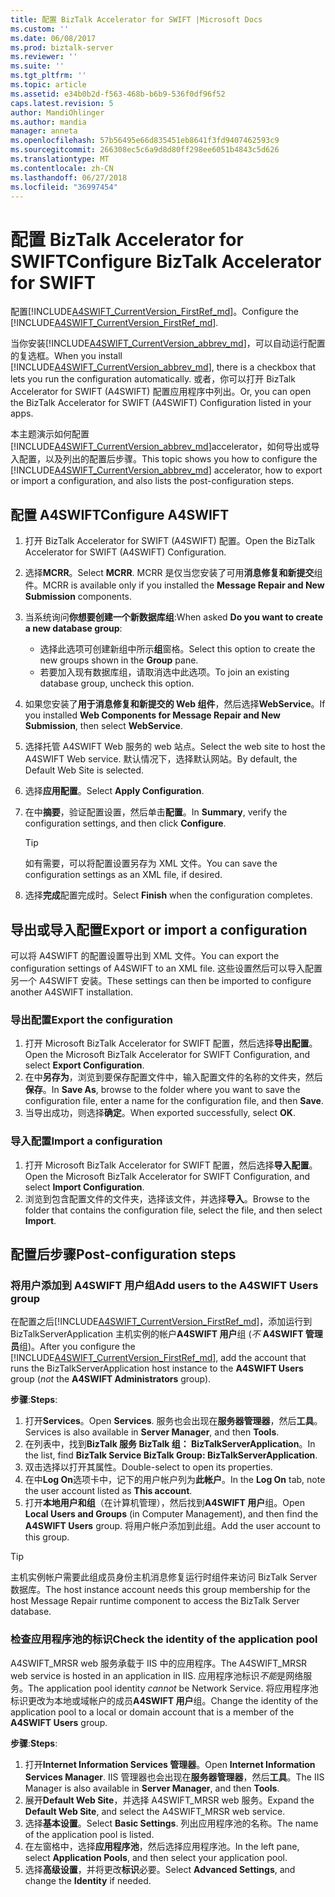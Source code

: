 ```yaml
---
title: 配置 BizTalk Accelerator for SWIFT |Microsoft Docs
ms.custom: ''
ms.date: 06/08/2017
ms.prod: biztalk-server
ms.reviewer: ''
ms.suite: ''
ms.tgt_pltfrm: ''
ms.topic: article
ms.assetid: e34b0b2d-f563-468b-b6b9-536f0df96f52
caps.latest.revision: 5
author: MandiOhlinger
ms.author: mandia
manager: anneta
ms.openlocfilehash: 57b56495e66d835451eb8641f3fd9407462593c9
ms.sourcegitcommit: 266308ec5c6a9d8d80ff298ee6051b4843c5d626
ms.translationtype: MT
ms.contentlocale: zh-CN
ms.lasthandoff: 06/27/2018
ms.locfileid: "36997454"
---
```

# <a name="configure-biztalk-accelerator-for-swift"></a><span data-ttu-id="d0f0d-102">配置 BizTalk Accelerator for SWIFT</span><span class="sxs-lookup"><span data-stu-id="d0f0d-102">Configure BizTalk Accelerator for SWIFT</span></span>

<span data-ttu-id="d0f0d-103">配置[!INCLUDE[A4SWIFT_CurrentVersion_FirstRef_md](../../includes/a4swift-currentversion-firstref-md.md)]。</span><span class="sxs-lookup"><span data-stu-id="d0f0d-103">Configure the [!INCLUDE[A4SWIFT_CurrentVersion_FirstRef_md](../../includes/a4swift-currentversion-firstref-md.md)].</span></span> 

<span data-ttu-id="d0f0d-104">当你安装[!INCLUDE[A4SWIFT_CurrentVersion_abbrev_md](../../includes/a4swift-currentversion-abbrev-md.md)]，可以自动运行配置的复选框。</span><span class="sxs-lookup"><span data-stu-id="d0f0d-104">When you install [!INCLUDE[A4SWIFT_CurrentVersion_abbrev_md](../../includes/a4swift-currentversion-abbrev-md.md)], there is a checkbox that lets you run the configuration automatically.</span></span> <span data-ttu-id="d0f0d-105">或者，你可以打开 BizTalk Accelerator for SWIFT (A4SWIFT) 配置应用程序中列出。</span><span class="sxs-lookup"><span data-stu-id="d0f0d-105">Or, you can open the BizTalk Accelerator for SWIFT (A4SWIFT) Configuration listed in your apps.</span></span>

<span data-ttu-id="d0f0d-106">本主题演示如何配置[!INCLUDE[A4SWIFT_CurrentVersion_abbrev_md](../../includes/a4swift-currentversion-abbrev-md.md)]accelerator，如何导出或导入配置，以及列出的配置后步骤。</span><span class="sxs-lookup"><span data-stu-id="d0f0d-106">This topic shows you how to configure the [!INCLUDE[A4SWIFT_CurrentVersion_abbrev_md](../../includes/a4swift-currentversion-abbrev-md.md)] accelerator, how to export or import a configuration, and also lists the post-configuration steps.</span></span>

## <a name="configure-a4swift"></a><span data-ttu-id="d0f0d-107">配置 A4SWIFT</span><span class="sxs-lookup"><span data-stu-id="d0f0d-107">Configure A4SWIFT</span></span>

1. <span data-ttu-id="d0f0d-108">打开 BizTalk Accelerator for SWIFT (A4SWIFT) 配置。</span><span class="sxs-lookup"><span data-stu-id="d0f0d-108">Open the BizTalk Accelerator for SWIFT (A4SWIFT) Configuration.</span></span>
2. <span data-ttu-id="d0f0d-109">选择**MCRR**。</span><span class="sxs-lookup"><span data-stu-id="d0f0d-109">Select **MCRR**.</span></span> <span data-ttu-id="d0f0d-110">MCRR 是仅当您安装了可用**消息修复和新提交**组件。</span><span class="sxs-lookup"><span data-stu-id="d0f0d-110">MCRR is available only if you installed the **Message Repair and New Submission** components.</span></span>
3. <span data-ttu-id="d0f0d-111">当系统询问**你想要创建一个新数据库组**:</span><span class="sxs-lookup"><span data-stu-id="d0f0d-111">When asked **Do you want to create a new database group**:</span></span>

   * <span data-ttu-id="d0f0d-112">选择此选项可创建新组中所示**组**窗格。</span><span class="sxs-lookup"><span data-stu-id="d0f0d-112">Select this option to create the new groups shown in the **Group** pane.</span></span> 
   * <span data-ttu-id="d0f0d-113">若要加入现有数据库组，请取消选中此选项。</span><span class="sxs-lookup"><span data-stu-id="d0f0d-113">To join an existing database group, uncheck this option.</span></span>

4. <span data-ttu-id="d0f0d-114">如果您安装了**用于消息修复和新提交的 Web 组件**，然后选择**WebService**。</span><span class="sxs-lookup"><span data-stu-id="d0f0d-114">If you installed **Web Components for Message Repair and New Submission**, then select **WebService**.</span></span>
5. <span data-ttu-id="d0f0d-115">选择托管 A4SWIFT Web 服务的 web 站点。</span><span class="sxs-lookup"><span data-stu-id="d0f0d-115">Select the web site to host the A4SWIFT Web service.</span></span> <span data-ttu-id="d0f0d-116">默认情况下，选择默认网站。</span><span class="sxs-lookup"><span data-stu-id="d0f0d-116">By default, the Default Web Site is selected.</span></span>
6. <span data-ttu-id="d0f0d-117">选择**应用配置**。</span><span class="sxs-lookup"><span data-stu-id="d0f0d-117">Select **Apply Configuration**.</span></span>
7. <span data-ttu-id="d0f0d-118">在中**摘要**，验证配置设置，然后单击**配置**。</span><span class="sxs-lookup"><span data-stu-id="d0f0d-118">In **Summary**, verify the configuration settings, and then click **Configure**.</span></span> 

    > [!TIP] 
    > <span data-ttu-id="d0f0d-119">如有需要，可以将配置设置另存为 XML 文件。</span><span class="sxs-lookup"><span data-stu-id="d0f0d-119">You can save the configuration settings as an XML file, if desired.</span></span>

8. <span data-ttu-id="d0f0d-120">选择**完成**配置完成时。</span><span class="sxs-lookup"><span data-stu-id="d0f0d-120">Select **Finish** when the configuration completes.</span></span>

## <a name="export-or-import-a-configuration"></a><span data-ttu-id="d0f0d-121">导出或导入配置</span><span class="sxs-lookup"><span data-stu-id="d0f0d-121">Export or import a configuration</span></span>
<span data-ttu-id="d0f0d-122">可以将 A4SWIFT 的配置设置导出到 XML 文件。</span><span class="sxs-lookup"><span data-stu-id="d0f0d-122">You can export the configuration settings of A4SWIFT to an XML file.</span></span> <span data-ttu-id="d0f0d-123">这些设置然后可以导入配置另一个 A4SWIFT 安装。</span><span class="sxs-lookup"><span data-stu-id="d0f0d-123">These settings can then be imported to configure another A4SWIFT installation.</span></span> 

### <a name="export-the-configuration"></a><span data-ttu-id="d0f0d-124">导出配置</span><span class="sxs-lookup"><span data-stu-id="d0f0d-124">Export the configuration</span></span>

1. <span data-ttu-id="d0f0d-125">打开 Microsoft BizTalk Accelerator for SWIFT 配置，然后选择**导出配置**。</span><span class="sxs-lookup"><span data-stu-id="d0f0d-125">Open the Microsoft BizTalk Accelerator for SWIFT Configuration, and select **Export Configuration**.</span></span>
2. <span data-ttu-id="d0f0d-126">在中**另存为**，浏览到要保存配置文件中，输入配置文件的名称的文件夹，然后**保存**。</span><span class="sxs-lookup"><span data-stu-id="d0f0d-126">In **Save As**, browse to the folder where you want to save the configuration file, enter a name for the configuration file, and then **Save**.</span></span>
3. <span data-ttu-id="d0f0d-127">当导出成功，则选择**确定**。</span><span class="sxs-lookup"><span data-stu-id="d0f0d-127">When exported successfully, select **OK**.</span></span>

### <a name="import-a-configuration"></a><span data-ttu-id="d0f0d-128">导入配置</span><span class="sxs-lookup"><span data-stu-id="d0f0d-128">Import a configuration</span></span>
1. <span data-ttu-id="d0f0d-129">打开 Microsoft BizTalk Accelerator for SWIFT 配置，然后选择**导入配置**。</span><span class="sxs-lookup"><span data-stu-id="d0f0d-129">Open the Microsoft BizTalk Accelerator for SWIFT Configuration, and select **Import Configuration**.</span></span>
2. <span data-ttu-id="d0f0d-130">浏览到包含配置文件的文件夹，选择该文件，并选择**导入**。</span><span class="sxs-lookup"><span data-stu-id="d0f0d-130">Browse to the folder that contains the configuration file, select the file, and then select **Import**.</span></span>

## <a name="post-configuration-steps"></a><span data-ttu-id="d0f0d-131">配置后步骤</span><span class="sxs-lookup"><span data-stu-id="d0f0d-131">Post-configuration steps</span></span>

### <a name="add-users-to-the-a4swift-users-group"></a><span data-ttu-id="d0f0d-132">将用户添加到 A4SWIFT 用户组</span><span class="sxs-lookup"><span data-stu-id="d0f0d-132">Add users to the A4SWIFT Users group</span></span>

<span data-ttu-id="d0f0d-133">在配置之后[!INCLUDE[A4SWIFT_CurrentVersion_FirstRef_md](../../includes/a4swift-currentversion-firstref-md.md)]，添加运行到 BizTalkServerApplication 主机实例的帐户**A4SWIFT 用户**组 (*不* **A4SWIFT 管理员**组)。</span><span class="sxs-lookup"><span data-stu-id="d0f0d-133">After you configure the [!INCLUDE[A4SWIFT_CurrentVersion_FirstRef_md](../../includes/a4swift-currentversion-firstref-md.md)], add the account that runs the BizTalkServerApplication host instance to the **A4SWIFT Users** group (*not* the **A4SWIFT Administrators** group).</span></span> 

<span data-ttu-id="d0f0d-134">**步骤**:</span><span class="sxs-lookup"><span data-stu-id="d0f0d-134">**Steps**:</span></span>

1. <span data-ttu-id="d0f0d-135">打开**Services**。</span><span class="sxs-lookup"><span data-stu-id="d0f0d-135">Open **Services**.</span></span> <span data-ttu-id="d0f0d-136">服务也会出现在**服务器管理器**，然后**工具**。</span><span class="sxs-lookup"><span data-stu-id="d0f0d-136">Services is also available in **Server Manager**, and then **Tools**.</span></span> 
2. <span data-ttu-id="d0f0d-137">在列表中，找到**BizTalk 服务 BizTalk 组： BizTalkServerApplication**。</span><span class="sxs-lookup"><span data-stu-id="d0f0d-137">In the list, find **BizTalk Service BizTalk Group: BizTalkServerApplication**.</span></span> 
3. <span data-ttu-id="d0f0d-138">双击选择以打开其属性。</span><span class="sxs-lookup"><span data-stu-id="d0f0d-138">Double-select to open its properties.</span></span>
4. <span data-ttu-id="d0f0d-139">在中**Log On**选项卡中，记下的用户帐户列为**此帐户**。</span><span class="sxs-lookup"><span data-stu-id="d0f0d-139">In the **Log On** tab, note the user account listed as **This account**.</span></span>
5. <span data-ttu-id="d0f0d-140">打开**本地用户和组**（在计算机管理），然后找到**A4SWIFT 用户**组。</span><span class="sxs-lookup"><span data-stu-id="d0f0d-140">Open **Local Users and Groups** (in Computer Management), and then find the **A4SWIFT Users** group.</span></span> <span data-ttu-id="d0f0d-141">将用户帐户添加到此组。</span><span class="sxs-lookup"><span data-stu-id="d0f0d-141">Add the user account to this group.</span></span>

> [!TIP] 
> <span data-ttu-id="d0f0d-142">主机实例帐户需要此组成员身份主机消息修复运行时组件来访问 BizTalk Server 数据库。</span><span class="sxs-lookup"><span data-stu-id="d0f0d-142">The host instance account needs this group membership for the host Message Repair runtime component to access the BizTalk Server database.</span></span>

### <a name="check-the-identity-of-the-application-pool"></a><span data-ttu-id="d0f0d-143">检查应用程序池的标识</span><span class="sxs-lookup"><span data-stu-id="d0f0d-143">Check the identity of the application pool</span></span>
<span data-ttu-id="d0f0d-144">A4SWIFT_MRSR web 服务承载于 IIS 中的应用程序。</span><span class="sxs-lookup"><span data-stu-id="d0f0d-144">The A4SWIFT_MRSR web service is hosted in an application in IIS.</span></span> <span data-ttu-id="d0f0d-145">应用程序池标识*不能*是网络服务。</span><span class="sxs-lookup"><span data-stu-id="d0f0d-145">The application pool identity *cannot* be Network Service.</span></span> <span data-ttu-id="d0f0d-146">将应用程序池标识更改为本地或域帐户的成员**A4SWIFT 用户**组。</span><span class="sxs-lookup"><span data-stu-id="d0f0d-146">Change the identity of the application pool to a local or domain account that is a member of the **A4SWIFT Users** group.</span></span>

<span data-ttu-id="d0f0d-147">**步骤**:</span><span class="sxs-lookup"><span data-stu-id="d0f0d-147">**Steps**:</span></span>

1. <span data-ttu-id="d0f0d-148">打开**Internet Information Services 管理器**。</span><span class="sxs-lookup"><span data-stu-id="d0f0d-148">Open **Internet Information Services Manager**.</span></span> <span data-ttu-id="d0f0d-149">IIS 管理器也会出现在**服务器管理器**，然后**工具**。</span><span class="sxs-lookup"><span data-stu-id="d0f0d-149">The IIS Manager is also available in **Server Manager**, and then **Tools**.</span></span> 
2. <span data-ttu-id="d0f0d-150">展开**Default Web Site**，并选择 A4SWIFT_MRSR web 服务。</span><span class="sxs-lookup"><span data-stu-id="d0f0d-150">Expand the **Default Web Site**, and select the A4SWIFT_MRSR web service.</span></span> 
3. <span data-ttu-id="d0f0d-151">选择**基本设置**。</span><span class="sxs-lookup"><span data-stu-id="d0f0d-151">Select **Basic Settings**.</span></span> <span data-ttu-id="d0f0d-152">列出应用程序池的名称。</span><span class="sxs-lookup"><span data-stu-id="d0f0d-152">The name of the application pool is listed.</span></span>
4. <span data-ttu-id="d0f0d-153">在左窗格中，选择**应用程序池**，然后选择应用程序池。</span><span class="sxs-lookup"><span data-stu-id="d0f0d-153">In the left pane, select **Application Pools**, and then select your application pool.</span></span>
5. <span data-ttu-id="d0f0d-154">选择**高级设置**，并将更改**标识**必要。</span><span class="sxs-lookup"><span data-stu-id="d0f0d-154">Select **Advanced Settings**, and change the **Identity** if needed.</span></span>